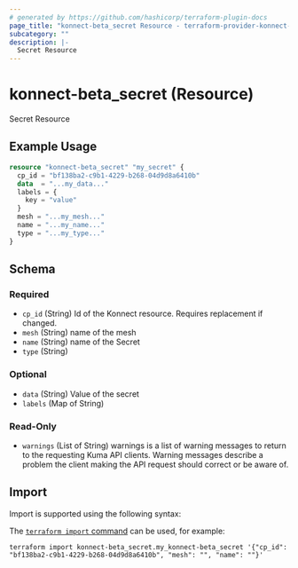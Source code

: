 ```yaml
---
# generated by https://github.com/hashicorp/terraform-plugin-docs
page_title: "konnect-beta_secret Resource - terraform-provider-konnect-beta"
subcategory: ""
description: |-
  Secret Resource
---
```


# konnect-beta_secret (Resource)

Secret Resource

## Example Usage

```terraform
resource "konnect-beta_secret" "my_secret" {
  cp_id = "bf138ba2-c9b1-4229-b268-04d9d8a6410b"
  data  = "...my_data..."
  labels = {
    key = "value"
  }
  mesh = "...my_mesh..."
  name = "...my_name..."
  type = "...my_type..."
}
```

<!-- schema generated by tfplugindocs -->
## Schema

### Required

- `cp_id` (String) Id of the Konnect resource. Requires replacement if changed.
- `mesh` (String) name of the mesh
- `name` (String) name of the Secret
- `type` (String)

### Optional

- `data` (String) Value of the secret
- `labels` (Map of String)

### Read-Only

- `warnings` (List of String) warnings is a list of warning messages to return to the requesting Kuma API clients.
Warning messages describe a problem the client making the API request should correct or be aware of.

## Import

Import is supported using the following syntax:

The [`terraform import` command](https://developer.hashicorp.com/terraform/cli/commands/import) can be used, for example:

```shell
terraform import konnect-beta_secret.my_konnect-beta_secret '{"cp_id": "bf138ba2-c9b1-4229-b268-04d9d8a6410b", "mesh": "", "name": ""}'
```

